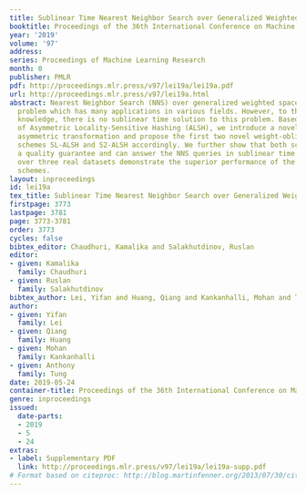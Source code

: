 ```yaml
---
title: Sublinear Time Nearest Neighbor Search over Generalized Weighted Space
booktitle: Proceedings of the 36th International Conference on Machine Learning
year: '2019'
volume: '97'
address: 
series: Proceedings of Machine Learning Research
month: 0
publisher: PMLR
pdf: http://proceedings.mlr.press/v97/lei19a/lei19a.pdf
url: http://proceedings.mlr.press/v97/lei19a.html
abstract: Nearest Neighbor Search (NNS) over generalized weighted space is a fundamental
  problem which has many applications in various fields. However, to the best of our
  knowledge, there is no sublinear time solution to this problem. Based on the idea
  of Asymmetric Locality-Sensitive Hashing (ALSH), we introduce a novel spherical
  asymmetric transformation and propose the first two novel weight-oblivious hashing
  schemes SL-ALSH and S2-ALSH accordingly. We further show that both schemes enjoy
  a quality guarantee and can answer the NNS queries in sublinear time. Evaluations
  over three real datasets demonstrate the superior performance of the two proposed
  schemes.
layout: inproceedings
id: lei19a
tex_title: Sublinear Time Nearest Neighbor Search over Generalized Weighted Space
firstpage: 3773
lastpage: 3781
page: 3773-3781
order: 3773
cycles: false
bibtex_editor: Chaudhuri, Kamalika and Salakhutdinov, Ruslan
editor:
- given: Kamalika
  family: Chaudhuri
- given: Ruslan
  family: Salakhutdinov
bibtex_author: Lei, Yifan and Huang, Qiang and Kankanhalli, Mohan and Tung, Anthony
author:
- given: Yifan
  family: Lei
- given: Qiang
  family: Huang
- given: Mohan
  family: Kankanhalli
- given: Anthony
  family: Tung
date: 2019-05-24
container-title: Proceedings of the 36th International Conference on Machine Learning
genre: inproceedings
issued:
  date-parts:
  - 2019
  - 5
  - 24
extras:
- label: Supplementary PDF
  link: http://proceedings.mlr.press/v97/lei19a/lei19a-supp.pdf
# Format based on citeproc: http://blog.martinfenner.org/2013/07/30/citeproc-yaml-for-bibliographies/
---
```

